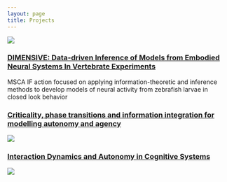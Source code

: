 ```yaml
---
layout: page
title: Projects
---
```



<div class="posts">
<!--    <div class="thumbnail-container">-->
    <a href="/projects/dimesive.html"><img src="{{ site.github.url }}/assets/img/dimensive-sussex.png"></a>
<!--    </div>-->
  <h3>
    <a href="/projects/dimesive.html">DIMENSIVE: Data-driven Inference of Models from Embodied Neural Systems In Vertebrate Experiments</a>
  </h3>
  <p> MSCA IF action focused on applying information-theoretic and inference methods to develop models of neural activity from zebrafish larvae in closed look behavior</p>
</div>

<div class="posts">
  <h3>
    <a href="/projects/ehu.html">Criticality, phase transitions and information integration for modelling autonomy and agency</a>
  </h3>
<!--  <div class="thumbnail-container">-->
    <a href="/projects/ehu.html"><img src="{{ site.github.url }}/assets/img/project-agency-stat-phys.png"></a>
<!--  </div>-->
</div>

<div class="posts">
  <h3>
    <a href="/projects/phd.html">Interaction Dynamics and Autonomy in Cognitive Systems</a>
  </h3>
<!--  <div class="thumbnail-container">-->
    <a href="/projects/phd.html"><img src="{{ site.github.url }}/assets/img/thesis-chart.png"></a>
<!--  </div>-->
</div>
